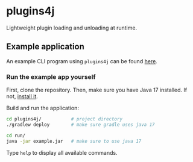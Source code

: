 # plugins4j
Lightweight plugin loading and unloading at runtime.

## Example application
An example CLI program using `plugins4j` can be found [here](https://github.com/LCLPYT/plugins4j/blob/main/src/example/java/work/lclpnet/example/Main.java).

### Run the example app yourself
First, clone the repository.
Then, make sure you have Java 17 installed. 
If not, [install it](https://adoptium.net/temurin/releases/).

Build and run the application:

```bash
cd plugins4j/           # project directory
./gradlew deploy        # make sure gradle uses java 17

cd run/
java -jar example.jar   # make sure to use java 17
```

Type `help` to display all available commands.
